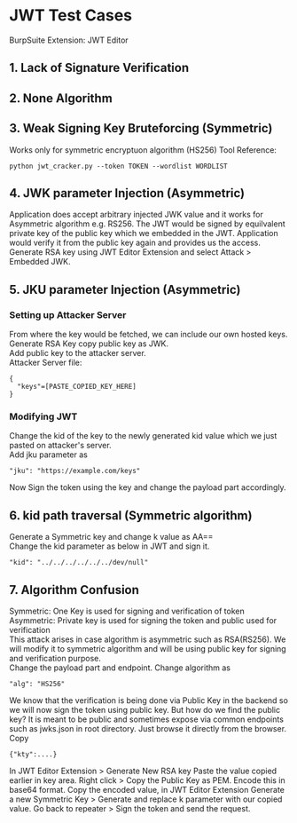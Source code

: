 # JWT Test Cases
BurpSuite Extension: JWT Editor
## 1. Lack of Signature Verification
## 2. None Algorithm
## 3. Weak Signing Key Bruteforcing (Symmetric)
Works only for symmetric encryptuon algorithm (HS256)
Tool Reference: 
```
python jwt_cracker.py --token TOKEN --wordlist WORDLIST
```
## 4. JWK parameter Injection (Asymmetric)
Application does accept arbitrary injected JWK value and it works for  Asymmetric algorithm e.g. RS256. The JWT would be signed by equilvalent private key of the public key which we embedded in the JWT. Application would verify it from the public key again and provides us the access.
Generate RSA key using JWT Editor Extension and select Attack > Embedded JWK.
## 5. JKU parameter Injection (Asymmetric)
### Setting up Attacker Server
From where the key would be fetched, we can include our own hosted keys.<br>
Generate RSA Key copy public key as JWK.<br>
Add public key to the attacker server.<br>
Attacker Server file:
```
{
  "keys"=[PASTE_COPIED_KEY_HERE]
}
```
### Modifying JWT
Change the kid of the key to the newly generated kid value which we just pasted on attacker's server.<br>
Add jku parameter as
```
"jku": "https://example.com/keys"
```
Now Sign the token using the key and change the payload part accordingly.
## 6. kid path traversal (Symmetric algorithm)
Generate a Symmetric key and change k value as AA==<br>
Change the kid parameter as below in JWT and sign it.
```
"kid": "../../../../../../dev/null"
```
## 7. Algorithm Confusion
Symmetric: One Key is used for signing and verification of token<br>
Asymmetric: Private key is used for signing the token and public used for verification<br>
This attack arises in case algorithm is asymmetric such as RSA(RS256). We will modify it to symmetric algorithm and will be using public key for signing and verification purpose.<br>
Change the payload part and endpoint.
Change algorithm as
```
"alg": "HS256"
```
We know that the verification is being done via Public Key in the backend so we will now sign the token using public key. But how do we find the public key? It is meant to be public and sometimes expose via common endpoints such as jwks.json in root directory. Just browse it directly from the browser.
Copy
```
{"kty":....}
```
In JWT Editor Extension > Generate New RSA key
Paste the value copied earlier in key area.
Right click > Copy the Public Key as PEM.
Encode this in base64 format.
Copy the encoded value, in JWT Editor Extension Generate a new Symmetric Key > Generate and replace k parameter with our copied value.
Go back to repeater > Sign the token and send the request.
